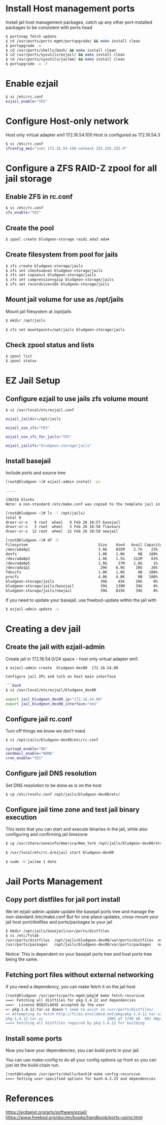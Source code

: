 # Install Host management ports

Install jail host management packages, catch up any other port-installed packages to be consistent with ports head

```bash
$ portsnap fetch update
$ cd /usr/ports/ports-mgmt/portupgrade/ && make install clean
$ portupgrade -a
$ cd /usr/ports/shells/bash/ && make install clean
$ cd /usr/ports/sysutils/ezjail/ && make install clean
$ cd /usr/ports/sysutils/jailme/ && make install clean
$ portupgrade -a -f
```

# Enable ezjail

```bash
$ vi /etc/rc.conf
ezjail_enable="YES"
```

# Configure Host-only network
Host only virtual adapter em1 172.16.54.100 Host is configured as 172.16.54.3

```bash
$ vi /etc/rc.conf
ifconfig_em1="inet 172.16.54.100 netmask 255.255.255.0"
```


# Configure a ZFS RAID-Z zpool for all jail storage

## Enable ZFS in rc.conf

```bash
$ vi /etc/rc.conf
zfs_enable="YES"
```

## Create the pool

```bash
$ zpool create bludgeon-storage raidz ada3 ada4
```

## Create filesystem from pool for jails

```bash
$ zfs create bludgeon-storage/jails
$ zfs set checksum=on bludgeon-storage/jails
$ zfs set copies=1 bludgeon-storage/jails
$ zfs set compression=gzip bludgeon-storage/jails
$ zfs set recordsize=16k bludgeon-storage/jails
```

## Mount jail volume for use as /opt/jails

Mount jail filesystem at /opt/jails

```bash
$ mkdir /opt/jails
 
$ zfs set mountpoint=/opt/jails bludgeon-storage/jails
```

## Check zpool status and lists

```bash
$ zpool list
$ zpool status
```



# EZ Jail Setup

## Configure ezjail to use jails zfs volume mount

```bash
$ vi /usr/local/etc/ezjail.conf

ezjail_jaildir=/opt/jails

ezjail_use_zfs="YES"

ezjail_use_zfs_for_jails="YES"

ezjail_jailzfs="bludgeon-storage/jails"
```


## Install basejail

Include ports and source tree

```bash
[root@bludgeon ~]# ezjail-admin install -ps

.....

136316 blocks
Note: a non-standard /etc/make.conf was copied to the template jail in order to get the ports collection running inside jails.

[root@bludgeon ~]# ls -l /opt/jails/
total 9
drwxr-xr-x   9 root  wheel   9 Feb 26 10:57 basejail
drwxr-xr-x   3 root  wheel   3 Feb 26 10:58 flavours
drwxr-xr-x  12 root  wheel  22 Feb 26 10:58 newjail

[root@bludgeon ~]# df -h
Filesystem                                Size    Used   Avail Capacity  Mounted on
/dev/ada0p2                               3.9G    835M    2.7G    23%    /
devfs                                     1.0K    1.0K      0B   100%    /dev
/dev/ada0p3                               1.9G    1.5G    312M    83%    /var
/dev/ada0p5                               1.9G     27M    1.8G     1%    /tmp
/dev/ada1p1                                29G    6.9G     20G    26%    /usr
fdescfs                                   1.0K    1.0K      0B   100%    /dev/fd
procfs                                    4.0K    4.0K      0B   100%    /proc
bludgeon-storage/jails                     39G     45K     39G     0%    /opt/jails
bludgeon-storage/jails/basejail            39G    139M     39G     0%    /opt/jails/basejail
bludgeon-storage/jails/newjail             39G    815K     39G     0%    /opt/jails/newjail
```

If you need to update your basejail, use freebsd-update within the jail with

```bash
$ ezjail-admin update -u
```


# Creating a dev jail

## Create the jail with ezjail-admin

Create jail in 172.16.54.0/24 space - host only virtual adapter em1.

```bash
$ ezjail-admin create  bludgeon-dev00  172.16.54.80

Configure jail IPs and talk on host main interface

```bash
$ vi /usr/local/etc/ezjail/bludgeon_dev00
 
export jail_bludgeon_dev00_ip="172.16.54.80"
export jail_bludgeon_dev00_interface="em1"
```

## Configure jail rc.conf

Turn off things we know we don't need

```bash
$ vi /opt/jails/bludgeon-dev00/etc/rc.conf

syslogd_enable="NO"
sendmail_enable="NONE"
cron_enable="YES"
```
 
## Configure jail DNS resolution

Set DNS resolution to be done as is on the host

```bash
$ cp /etc/resolv.conf /opt/jails/bludgeon-dev00/etc/
```

## Configure jail time zone and test jail binary execution

This tests that you can start and execute binaries in the jail, while also configuring and confirming jail timezone

```bash
$ cp /usr/share/zoneinfo/America/New_York /opt/jails/bludgeon-dev00/etc/localtime
 
$ /usr/local/etc/rc.d/ezjail start bludgeon-dev00
 
$ sudo -H jailme 1 date
```


# Jail Ports Management

## Copy port distfiles for jail port install

We let ezjail-admin update update the basejail ports tree and manage the non-standard /etc/make.conf
But for one-place updates, cross-mount your jail host port/distfiles and ports/packages to your jail

```bash
$ mkdir /opt/jails/basejail/usr/ports/distfiles
$ vi /etc/fstab
/usr/ports/distfiles  /opt/jails/bludgeon-dev00/var/ports/distfiles  nullfs ro 0 0
/usr/ports/packages   /opt/jails/bludgeon-dev00/var/ports/packages   nullfs ro 0 0
```

Notice: This is dependent on your basejail ports tree and host ports tree being the same.


## Fetching port files without external networking

If you need a dependency, you can make fetch it on the jail host

```bash
[root@bludgeon /usr/ports/ports-mgmt/pkg]# make fetch-recursive
===> Fetching all distfiles for pkg-1.4.12 and dependencies
===>  License BSD2CLAUSE accepted by the user
=> pkg-1.4.12.tar.xz doesn't seem to exist in /usr/ports/distfiles/.
=> Attempting to fetch http://files.etoilebsd.net/pkg/pkg-1.4.12.tar.xz
pkg-1.4.12.tar.xz                             100% of 1749 kB  981 kBps 00m02s
===> Fetching all distfiles required by pkg-1.4.12 for building
```

## Install some ports

Now you have your dependencies, you can build ports in your jail.

You can use make-config to do all your config options up front so you can just let the build chain run.

```bash
[root@bludgeon /usr/ports/shells/bash]# make config-recursive
===> Setting user-specified options for bash-4.3.33 and dependencies
```


# References
https://erdgeist.org/arts/software/ezjail/
https://www.freebsd.org/doc/en/books/handbook/ports-using.html
